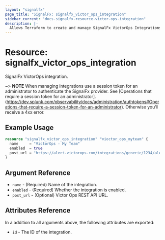 ```yaml
---
layout: "signalfx"
page_title: "SignalFx: signalfx_victor_ops_integration"
sidebar_current: "docs-signalfx-resource-victor-ops-integration"
description: |-
  Allows Terraform to create and manage SignalFx VictorOps Integrations
---
```


# Resource: signalfx_victor_ops_integration

SignalFx VictorOps integration.

~> **NOTE** When managing integrations use a session token for an administrator to authenticate the SignalFx provider. See [Operations that require a session token for an administrator].(https://dev.splunk.com/observability/docs/administration/authtokens#Operations-that-require-a-session-token-for-an-administrator). Otherwise you'll receive a 4xx error.

## Example Usage

```tf
resource "signalfx_victor_ops_integration" "vioctor_ops_myteam" {
  name     = "VictorOps - My Team"
  enabled  = true
  post_url = "https://alert.victorops.com/integrations/generic/1234/alert/$key/$routing_key"
}
```

## Argument Reference

* `name` - (Required) Name of the integration.
* `enabled` - (Required) Whether the integration is enabled.
* `post_url` - (Optional) Victor Ops REST API URL.

## Attributes Reference

In a addition to all arguments above, the following attributes are exported:

* `id` - The ID of the integration.

